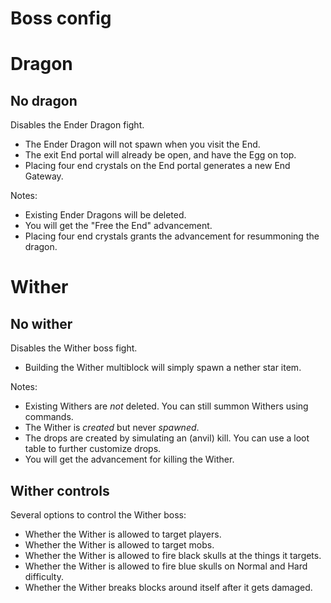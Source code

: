 # Boss config

# Dragon

## No dragon

Disables the Ender Dragon fight.

* The Ender Dragon will not spawn when you visit the End.
* The exit End portal will already be open, and have the Egg on top.
* Placing four end crystals on the End portal generates a new End Gateway.

Notes:

* Existing Ender Dragons will be deleted.
* You will get the "Free the End" advancement.
* Placing four end crystals grants the advancement for resummoning the dragon.

# Wither

## No wither

Disables the Wither boss fight.

* Building the Wither multiblock will simply spawn a nether star item.

Notes:

* Existing Withers are *not* deleted. You can still summon Withers using commands.
* The Wither is *created* but never *spawned*.
* The drops are created by simulating an (anvil) kill. You can use a loot table to further customize drops.
* You will get the advancement for killing the Wither.

## Wither controls

Several options to control the Wither boss:

* Whether the Wither is allowed to target players.
* Whether the Wither is allowed to target mobs.
* Whether the Wither is allowed to fire black skulls at the things it targets.
* Whether the Wither is allowed to fire blue skulls on Normal and Hard difficulty.
* Whether the Wither breaks blocks around itself after it gets damaged.